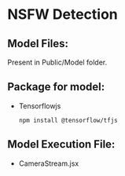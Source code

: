 # NSFW Detection

## Model Files:

Present in Public/Model folder.

## Package for model:

- Tensorflowjs

  ```
  npm install @tensorflow/tfjs
  ```

## Model Execution File:

- CameraStream.jsx
